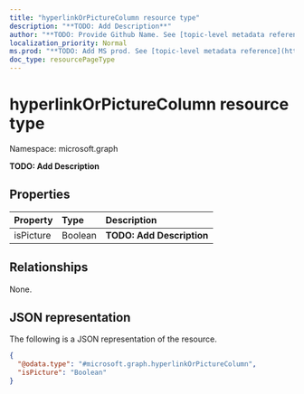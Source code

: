 ```yaml
---
title: "hyperlinkOrPictureColumn resource type"
description: "**TODO: Add Description**"
author: "**TODO: Provide Github Name. See [topic-level metadata reference](https://msgo.azurewebsites.net/add/document/guidelines/metadata.html#topic-level-metadata)**"
localization_priority: Normal
ms.prod: "**TODO: Add MS prod. See [topic-level metadata reference](https://msgo.azurewebsites.net/add/document/guidelines/metadata.html#topic-level-metadata)**"
doc_type: resourcePageType
---
```


# hyperlinkOrPictureColumn resource type

Namespace: microsoft.graph

**TODO: Add Description**

## Properties
|Property|Type|Description|
|:---|:---|:---|
|isPicture|Boolean|**TODO: Add Description**|

## Relationships
None.

## JSON representation
The following is a JSON representation of the resource.
<!-- {
  "blockType": "resource",
  "@odata.type": "microsoft.graph.hyperlinkOrPictureColumn"
}
-->
``` json
{
  "@odata.type": "#microsoft.graph.hyperlinkOrPictureColumn",
  "isPicture": "Boolean"
}
```

